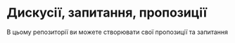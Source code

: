 # Дискусії, запитання, пропозиції

В цьому репозиторії ви можете створювати свої пропозиції та запитання
